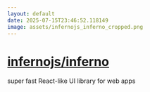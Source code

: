 ```yaml
---
layout: default
date: 2025-07-15T23:46:52.118149
image: assets/infernojs_inferno_cropped.png
---
```


# [infernojs/inferno](https://github.com/infernojs/inferno)

super fast React-like UI library for web apps
